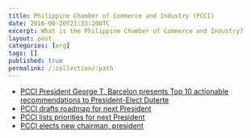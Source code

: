 ```yaml
---
title: Philippine Chamber of Commerce and Industry (PCCI)
date: 2016-06-20T21:33:20UTC
excerpt: What is the Philippine Chamber of Commerce and Industry?
layout: post
categories: [org]
tags: []
published: true
permalink: /:collection/:path
---
```


* [PCCI President George T. Barcelon presents Top 10 actionable recommendations to President-Elect Duterte](http://www.philippinechamber.com/index.php?option=com_content&view=article&id=869:pcci-president-george-t-barcelon-presents-top-10-actionable-recommendations-to-president-elect-duterte&catid=53&Itemid=246)
* [PCCI drafts roadmap for next President](http://business.inquirer.net/209799/pcci-drafts-roadmap-for-next-president)
* [PCCI lists priorities for next President](http://business.inquirer.net/207618/pcci-lists-priorities-for-next-president)
* [PCCI elects new chairman, president](http://www.philstar.com/business/2015/12/08/1530168/pcci-elects-new-chairman-president)
